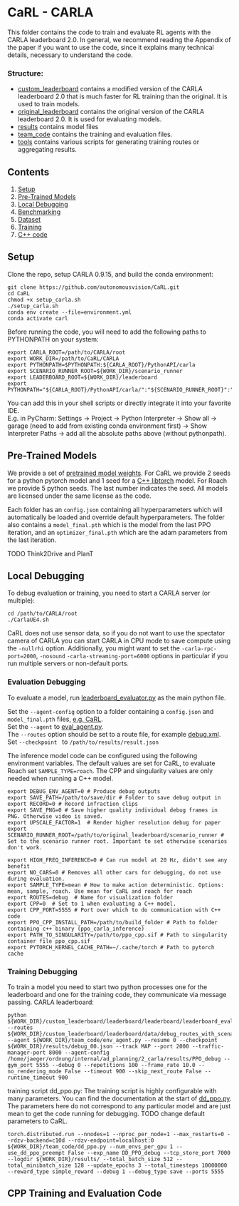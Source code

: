 # CaRL - CARLA

This folder contains the code to train and evaluate RL agents with the CARLA leaderboard 2.0.
In general, we recommend reading the Appendix of the paper if you want to use the code, since it explains many technical details, necessary to understand the code.

### Structure:
* [custom_leaderboard](custom_leaderboard) contains a modified version of the CARLA leaderboard 2.0 that is much faster for RL training than the original. It is used to train models.
* [original_leaderboard](original_leaderboard) contains the original version of the CARLA leaderboard 2.0. It is used for evaluating models.
* [results](results) contains model files
* [team_code](team_code) contains the training and evaluation files.
* [tools](tools) contains various scripts for generating training routes or aggregating results.


## Contents

1. [Setup](#setup)
2. [Pre-Trained Models](#pre-trained-models)
3. [Local Debugging](#local-debugging)
4. [Benchmarking](#benchmarking)
5. [Dataset](#dataset)
6. [Training](#training)
7. [C++ code](#CPP-Training-and-Evaluation-Code)


## Setup

Clone the repo, setup CARLA 0.9.15, and build the conda environment:
```Shell
git clone https://github.com/autonomousvision/CaRL.git
cd CaRL
chmod +x setup_carla.sh
./setup_carla.sh
conda env create --file=environment.yml
conda activate carl
```

Before running the code, you will need to add the following paths to PYTHONPATH on your system:
```Shell
export CARLA_ROOT=/path/to/CARLA/root
export WORK_DIR=/path/to/CaRL/CARLA
export PYTHONPATH=$PYTHONPATH:${CARLA_ROOT}/PythonAPI/carla
export SCENARIO_RUNNER_ROOT=${WORK_DIR}/scenario_runner
export LEADERBOARD_ROOT=${WORK_DIR}/leaderboard
export PYTHONPATH="${CARLA_ROOT}/PythonAPI/carla/":"${SCENARIO_RUNNER_ROOT}":"${LEADERBOARD_ROOT}":${PYTHONPATH}
```
You can add this in your shell scripts or directly integrate it into your favorite IDE. \
E.g. in PyCharm: Settings -> Project -> Python Interpreter -> Show all -> garage (need to add from existing conda environment first) -> Show Interpreter Paths -> add all the absolute paths above (without pythonpath).

## Pre-Trained Models
We provide a set of [pretrained model weights](results).
For CaRL we provide 2 seeds for a python pytorch model and 1 seed for a [C++ libtorch](#CPP-Training-and-Evaluation-Code) model.
For Roach we provide 5 python seeds. The last number indicates the seed.
All models are licensed under the same license as the code.

Each folder has an `config.json` containing all hyperparameters which will automatically be loaded and override default hyperparameters. The folder also contains a `model_final.pth` which is the model from the last PPO iteration, and an `optimizer_final.pth` which are the adam parameters from the last iteration.

TODO Think2Drive and PlanT

## Local Debugging

To debug evaluation or training, you need to start a CARLA server (or multiple):
```Shell
cd /path/to/CARLA/root
./CarlaUE4.sh
```
CaRL does not use sensor data, so if you do not want to use the spectator camera of CARLA you can start CARLA in CPU mode to save compute using the `-nullrhi` option.
Additionally, you might want to set the `-carla-rpc-port=2000`, `-nosound` `-carla-streaming-port=6000` options in particular if you run multiple servers or non-default ports.

### Evaluation Debugging
To evaluate a model, run [leaderboard_evaluator.py](original_leaderboard/leaderboard/leaderboard/leaderboard_evaluator.py) as the main python file.

Set the `--agent-config` option to a folder containing a `config.json` and `model_final.pth` files, [e.g. CaRL](results/CaRL_PY_00). <br>
Set the `--agent` to [eval_agent.py](team_code/eval_agent.py). <br>
The `--routes` option should be set to a route file, for example [debug.xml](custom_leaderboard/leaderboard/data/debug.xml). <br>
Set `--checkpoint ` to `/path/to/results/result.json`


The inference model code can be configured using the following environment variables.
The default values are set for CaRL, to evaluate Roach set `SAMPLE_TYPE=roach`. The CPP and singularity values are only needed when running a C++ model.
```Shell
export DEBUG_ENV_AGENT=0 # Produce debug outputs
export SAVE_PATH=/path/to/save/dir # Folder to save debug output in
export RECORD=0 # Record infraction clips
export SAVE_PNG=0 # Save higher quality individual debug frames in PNG. Otherwise video is saved. 
export UPSCALE_FACTOR=1  # Render higher resolution debug for paper
export SCENARIO_RUNNER_ROOT=/path/to/original_leaderboard/scenario_runner # Set to the scenario runner root. Important to set otherwise scenarios don't work.

export HIGH_FREQ_INFERENCE=0 # Can run model at 20 Hz, didn't see any benefit
export NO_CARS=0 # Removes all other cars for debugging, do not use during evaluation.
export SAMPLE_TYPE=mean # How to make action deterministic. Options: mean, sample, roach. Use mean for CaRL and roach for roach
export ROUTES=debug  # Name for visualization folder
export CPP=0  # Set to 1 when evaluating a C++ model.
export CPP_PORT=5555 # Port over which to do communication with C++ code
export PPO_CPP_INSTALL_PATH=/path/to/build_folder # Path to folder containing c++ binary (ppo_carla_inference)
export PATH_TO_SINGULARITY=/path/to/ppo_cpp.sif # Path to singularity container file ppo_cpp.sif
export PYTORCH_KERNEL_CACHE_PATH=~/.cache/torch # Path to pytorch cache
```

### Training Debugging
To train a model you need to start two python processes one for the leaderboard and one for the training code, they communicate via message passing.
CARLA leaderboard:
```Shell
python ${WORK_DIR}/custom_leaderboard/leaderboard/leaderboard/leaderboard_evaluator.py --routes ${WORK_DIR}/custom_leaderboard/leaderboard/data/debug_routes_with_scenarios/route_Town03_00.xml.gz --agent ${WORK_DIR}/team_code/env_agent.py --resume 0 --checkpoint ${WORK_DIR}/results/debug_00.json --track MAP --port 2000 --traffic-manager-port 8000 --agent-config /home/jaeger/ordnung/internal/ad_planning/2_carla/results/PPO_debug --gym_port 5555 --debug 0 --repetitions 100 --frame_rate 10.0 --no_rendering_mode False --timeout 900 --skip_next_route False --runtime_timeout 900
```
training script dd_ppo.py:
The training script is highly configurable with many parameters. You can find the documentation at the start of [dd_ppo.py](team_code/dd_ppo.py). The parameters here do not correspond to any particular model and are just mean to get the code running for debugging. TODO change default parameters to CaRL.
```Shell
torch.distributed.run --nnodes=1 --nproc_per_node=1 --max_restarts=0 --rdzv-backend=c10d --rdzv-endpoint=localhost:0 ${WORK_DIR}/team_code/dd_ppo.py --num_envs_per_gpu 1 --use_dd_ppo_preempt False --exp_name DD_PPO_debug --tcp_store_port 7000 --logdir ${WORK_DIR}/results/ --total_batch_size 512 --total_minibatch_size 128 --update_epochs 3 --total_timesteps 10000000 --reward_type simple_reward --debug 1 --debug_type save --ports 5555
```





## CPP Training and Evaluation Code



